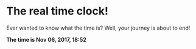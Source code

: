 # The real time clock!

Ever wanted to know what the time is? Well, your journey is about to end!

**The time is Nov 06, 2017, 18:52**